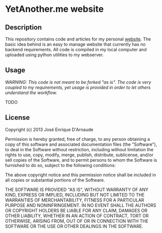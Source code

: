 # YetAnother.me website

## Description

This repository contains code and articles for my personal [website](http://www.yetanother.me/). The basic idea behind is an easy to manage website that currently has no backend requirements. All code is compiled in my local computer and uploaded using python utilities to my webserver.

## Usage

*WARNING: This code is not meant to be forked "as is".  The code is very coupled to my requirements, yet usage is provided in order to let others understand the workflow.*

TODO

## License

Copyright (c) 2013 José Enrique D'Arnaude

Permission is hereby granted, free of charge, to any person obtaining a copy
of this software and associated documentation files (the "Software"), to deal
in the Software without restriction, including without limitation the rights
to use, copy, modify, merge, publish, distribute, sublicense, and/or sell
copies of the Software, and to permit persons to whom the Software is
furnished to do so, subject to the following conditions:

The above copyright notice and this permission notice shall be included in
all copies or substantial portions of the Software.

THE SOFTWARE IS PROVIDED "AS IS", WITHOUT WARRANTY OF ANY KIND, EXPRESS OR
IMPLIED, INCLUDING BUT NOT LIMITED TO THE WARRANTIES OF MERCHANTABILITY,
FITNESS FOR A PARTICULAR PURPOSE AND NONINFRINGEMENT. IN NO EVENT SHALL THE
AUTHORS OR COPYRIGHT HOLDERS BE LIABLE FOR ANY CLAIM, DAMAGES OR OTHER
LIABILITY, WHETHER IN AN ACTION OF CONTRACT, TORT OR OTHERWISE, ARISING FROM,
OUT OF OR IN CONNECTION WITH THE SOFTWARE OR THE USE OR OTHER DEALINGS IN
THE SOFTWARE.